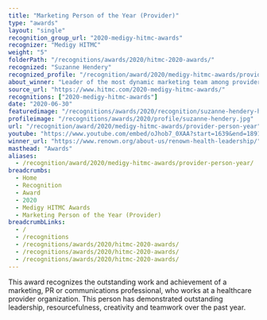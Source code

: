 ```yaml
---
title: "Marketing Person of the Year (Provider)"
type: "awards"
layout: "single"
recognition_group_url: "2020-medigy-hitmc-awards"
recognizer: "Medigy HITMC"
weight: "5"
folderPath: "/recognitions/awards/2020/hitmc-2020-awards/"
recognized: "Suzanne Hendery"
recognized_profile: "/recognition/award/2020/medigy-hitmc-awards/provider-person-year"
about_winner: "Leader of the most dynamic marketing team among provider organizations, Suzanne has more than 25 years of experience in business strategy, marketing, customer experience design, and customer engagement."
source_url: "https://www.hitmc.com/2020-medigy-hitmc-awards/"
recognitions: ["2020-medigy-hitmc-awards"]
date: "2020-06-30"
featuredimage: "/recognitions/awards/2020/recognition/suzanne-hendery-hitmc-2020-marketing-person-of-the-year.jpg"
profileimage: "/recognitions/awards/2020/profile/suzanne-hendery.jpg"
url: "/recognition/award/2020/medigy-hitmc-awards/provider-person-year"
youtube: "https://www.youtube.com/embed/oJhob7_0XAA?start=1639&end=1891"
winner_url: "https://www.renown.org/about-us/renown-health-leadership/"
masthead: "Awards"
aliases:
  - /recognition/award/2020/medigy-hitmc-awards/provider-person-year/
breadcrumbs:
  - Home
  - Recognition
  - Award
  - 2020
  - Medigy HITMC Awards
  - Marketing Person of the Year (Provider)
breadcrumbLinks:
  - /
  - /recognitions
  - /recognitions/awards/2020/hitmc-2020-awards/
  - /recognitions/awards/2020/hitmc-2020-awards/
  - /recognitions/awards/2020/hitmc-2020-awards/
---
```


This award recognizes the outstanding work and achievement of a marketing, PR or communications professional, who works at a healthcare provider organization. This person has demonstrated outstanding leadership, resourcefulness, creativity and teamwork over the past year.
